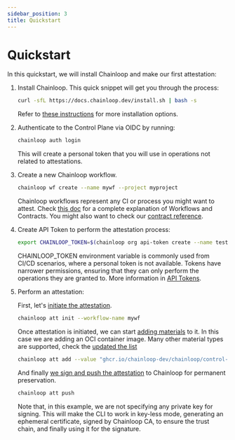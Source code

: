 ```yaml
---
sidebar_position: 3
title: Quickstart
---
```


# Quickstart

In this quickstart, we will install Chainloop and make our first attestation:

1. Install Chainloop. This quick snippet will get you through the process:
    ```bash
    curl -sfL https://docs.chainloop.dev/install.sh | bash -s
    ```
    Refer to [these instructions](/getting-started/installation) for more installation options.

2. Authenticate to the Control Plane via OIDC by running:
    ```bash
    chainloop auth login
    ```
    This will create a personal token that you will use in operations not related to attestations.

3. Create a new Chainloop workflow.
    ```bash
    chainloop wf create --name mywf --project myproject
    ```
    Chainloop workflows represent any CI or process you might want to attest.
    Check [this doc](/getting-started/workflow-definition)
    for a complete explanation of Workflows and Contracts.
    You might also want to check our [contract reference](/reference/operator/contract).

4. Create API Token to perform the attestation process:
    ```bash
    export CHAINLOOP_TOKEN=$(chainloop org api-token create --name test-api-token -o json | jq -r ".[].jwt")
    ```
    CHAINLOOP_TOKEN environment variable is commonly used from CI/CD scenarios, where a personal token is not available.
    Tokens have narrower permissions, ensuring that they can only perform the operations they are granted to.
    More information in [API Tokens](/reference/operator/api-tokens#api-tokens).

5. Perform an attestation:
    
    First, let's [initiate the attestation](/getting-started/attestation-crafting#initialization).
    ```bash
    chainloop att init --workflow-name mywf
    ```

    Once attestation is initiated, we can start [adding materials](/getting-started/attestation-crafting#adding-materials) to it. 
    In this case we are adding an OCI container image.
    Many other material types are supported, check the [updated the list](/reference/operator/contract#material-schema)
    ```bash
    chainloop att add --value "ghcr.io/chainloop-dev/chainloop/control-plane:latest"
    ```

    And finally [we sign and push the attestation](/getting-started/attestation-crafting#encode-sign-and-push-attestation) to Chainloop for permanent preservation.
    ```bash
    chainloop att push
    ```
    Note that, in this example, we are not specifying any private key for signing.
    This will make the CLI to work in key-less mode, generating an ephemeral certificate,
    signed by Chainloop CA, to ensure the trust chain, and finally using it for the signature.